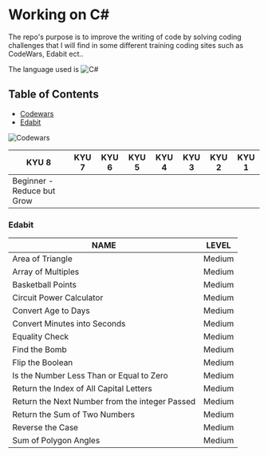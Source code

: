 # Working on C#

The repo's purpose is to improve the writing of code by solving coding challenges that 
I will find in some different training coding sites such as CodeWars, Edabit ect.. 

The language used is ![C#](https://img.shields.io/badge/c%23-%23239120.svg?style=for-the-badge&logo=c-sharp&logoColor=white)

## Table of Contents
* [Codewars](#codewars)
* [Edabit](#edabit)



![Codewars](https://img.shields.io/badge/Codewars-B1361E?style=for-the-badge&logo=codewars&logoColor=grey)

| KYU 8                    | KYU 7 | KYU 6  | KYU 5 | KYU 4  | KYU 3 | KYU 2  | KYU 1 |
|--------------------------|-------|--------|-------|--------|-------|--------|-------|
|Beginner - Reduce but Grow|

### Edabit
| NAME          | LEVEL         |
| ------------- | ------------- |
| Area of Triangle  | Medium |
| Array of Multiples  | Medium  |
| Basketball Points  | Medium  |
| Circuit Power Calculator  | Medium  |
| Convert Age to Days  | Medium  |
| Convert Minutes into Seconds  | Medium  |
| Equality Check  | Medium  |
| Find the Bomb  | Medium  |
| Flip the Boolean  | Medium  |
| Is the Number Less Than or Equal to Zero  | Medium  |
| Return the Index of All Capital Letters  | Medium  |
| Return the Next Number from the integer Passed  | Medium  |
| Return the Sum of Two Numbers  | Medium  |
| Reverse the Case | Medium  |
| Sum of Polygon Angles | Medium  |
